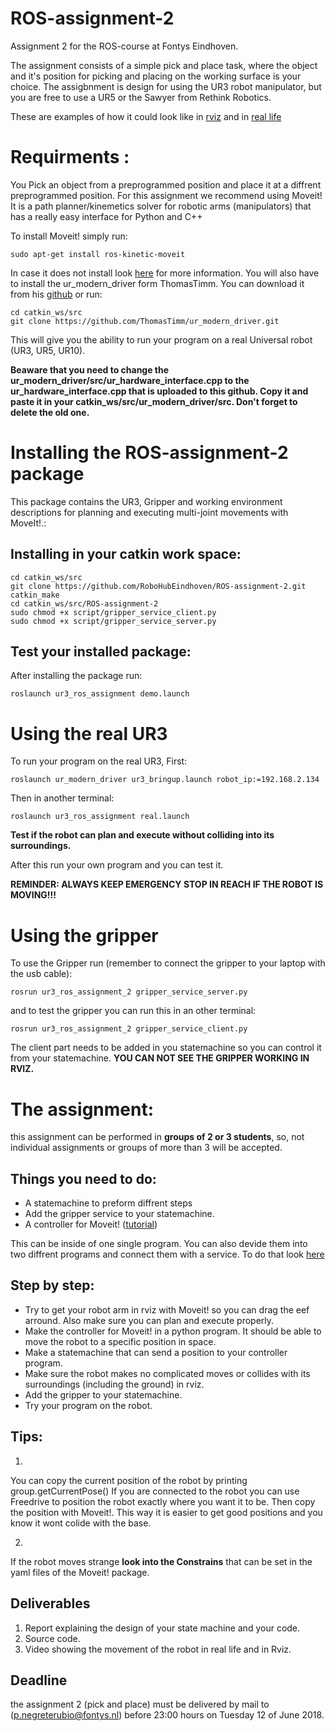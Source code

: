 # ROS-assignment-2
Assignment 2 for the ROS-course at Fontys Eindhoven.

The assignment consists of a simple pick and place task, where the object and it's position for picking and placing on the working surface is your choice. The assigbnment is design for using the UR3 robot manipulator, but you are free to use a UR5 or the Sawyer from Rethink Robotics.

These are examples of how it could look like in [rviz](https://www.youtube.com/watch?v=7vrwx3QfseM)  and in [real life](https://www.youtube.com/watch?v=ayQRK4hnlew&feature=youtu.be)

# Requirments :
You Pick an object from a preprogrammed position and place it at a diffrent preprogrammed position.
For this assignment we recommend using Moveit! It is a path planner/kinemetics solver for robotic arms (manipulators) that has a really easy interface for Python and C++

To install Moveit! simply run:
```
sudo apt-get install ros-kinetic-moveit
```
In case it does not install look [here](http://moveit.ros.org/install/) for more information.
You will also have to install the ur_modern_driver form ThomasTimm. You can download it from his [github](https://github.com/ThomasTimm/ur_modern_driver) or run:
```
cd catkin_ws/src
git clone https://github.com/ThomasTimm/ur_modern_driver.git
```
This will give you the ability to run your program on a real Universal robot (UR3, UR5, UR10).

**Beaware that you need to change the ur_modern_driver/src/ur_hardware_interface.cpp to the ur_hardware_interface.cpp that is uploaded to this github. Copy it and paste it in your catkin_ws/src/ur_modern_driver/src. Don't forget to delete the old one.**

# Installing the ROS-assignment-2 package
This package contains the UR3, Gripper and working environment descriptions for planning and executing multi-joint movements with MoveIt!.:
## Installing in your catkin work space:
```
cd catkin_ws/src
git clone https://github.com/RoboHubEindhoven/ROS-assignment-2.git
catkin_make
cd catkin_ws/src/ROS-assignment-2
sudo chmod +x script/gripper_service_client.py 
sudo chmod +x script/gripper_service_server.py 
```
## Test your installed package:

After installing the package run:
```
roslaunch ur3_ros_assignment demo.launch
```
# Using the real UR3
To run your program on the real UR3, First:
```
roslaunch ur_modern_driver ur3_bringup.launch robot_ip:=192.168.2.134
```
Then in another terminal:
```
roslaunch ur3_ros_assignment real.launch
```
**Test if the robot can plan and execute without colliding into its surroundings.**

After this run your own program and you can test it. 

**REMINDER: ALWAYS KEEP EMERGENCY STOP IN REACH IF THE ROBOT IS MOVING!!!**

# Using the gripper
To use the Gripper run (remember to connect the gripper to your laptop with the usb cable):
``` 
rosrun ur3_ros_assignment_2 gripper_service_server.py
```
and to test the gripper you can run this in an other terminal:
```
rosrun ur3_ros_assignment_2 gripper_service_client.py
```
The client part needs to be added in you statemachine so you can control it from your statemachine. **YOU CAN NOT SEE THE GRIPPER WORKING IN RVIZ.**

# The assignment:
this assignment can be performed in **groups of 2 or 3 students**, so, not individual assignments or groups of more than 3 will be accepted.

## Things you need to do:

- A statemachine to preform diffrent steps
- Add the gripper service to your statemachine. 
- A controller for Moveit! ([tutorial](http://docs.ros.org/kinetic/api/moveit_tutorials/html/doc/move_group_python_interface/move_group_python_interface_tutorial.html#getting-started))

This can be inside of one single program. You can also devide them into two diffrent programs and connect them with a service. To do that look [here](http://wiki.ros.org/ROS/Tutorials/WritingServiceClient%28python%29)

## Step by step:

- Try to get your robot arm in rviz with Moveit! so you can drag the eef arround. Also make sure you can plan and execute properly. 
- Make the controller for Moveit! in a python program. It should be able to move the robot to a specific position in space.
- Make a statemachine that can send a position to your controller program.
- Make sure the robot makes no complicated moves or collides with its surroundings (including the ground) in rviz.
- Add the gripper to your statemachine.
- Try your program on the robot.

## Tips:
1. 
You can copy the current position of the robot by printing group.getCurrentPose()
If you are connected to the robot you can use Freedrive to position the robot exactly where you want it to be. Then copy the position with Moveit!. This way it is easier to get good positions and you know it wont colide with the base.

2. 
If the robot moves strange **look into the Constrains** that can be set in the yaml files of the Moveit! package.

## Deliverables
1. Report explaining the design of your state machine and your code.
2. Source code.
3. Video showing the movement of the robot in real life and in Rviz.

## Deadline
the assignment 2 (pick and place) must be delivered by mail to (p.negreterubio@fontys.nl) before 23:00 hours on Tuesday 12 of June 2018.






